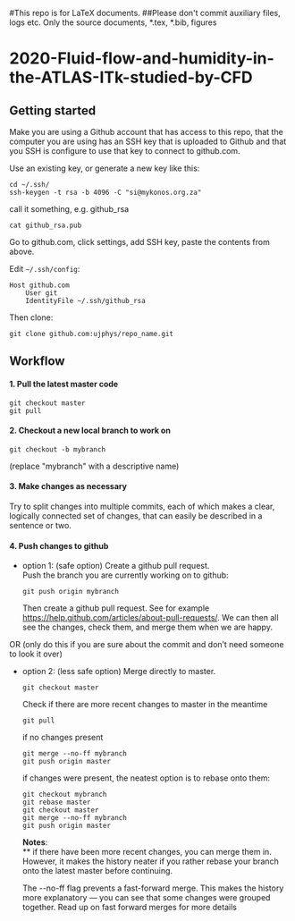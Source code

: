 #This repo is for LaTeX documents.
##Please don't commit auxiliary files, logs etc. Only the source documents, *.tex, *.bib, figures

# 2020-Fluid-flow-and-humidity-in-the-ATLAS-ITk-studied-by-CFD

## Getting started

Make you are using a Github account that has access to this repo, that the computer you are using has an SSH key that is uploaded to Github and that you SSH is configure to use that key to connect to github.com.

Use an existing key, or generate a new key like this:

    cd ~/.ssh/
    ssh-keygen -t rsa -b 4096 -C "si@mykonos.org.za"

call it something, e.g. github_rsa

    cat github_rsa.pub

Go to github.com, click settings, add SSH key, paste the contents from above.

Edit `~/.ssh/config`:

    Host github.com
	    User git
	    IdentityFile ~/.ssh/github_rsa

Then clone:

    git clone github.com:ujphys/repo_name.git


## Workflow
#### 1. Pull the latest master code
    git checkout master  
    git pull

#### 2. Checkout a new local branch to work on  
    git checkout -b mybranch
(replace "mybranch" with a descriptive name)

#### 3. Make changes as necessary
Try to split changes into multiple commits, each of which makes a clear, logically connected set of changes, that can easily be described in a sentence or two.

#### 4. Push changes to github
- option 1: (safe option) Create a github pull request.  
  Push the branch you are currently working on to github:

      git push origin mybranch

  Then create a github pull request. See for example https://help.github.com/articles/about-pull-requests/. We can then all see the changes, check them, and merge them when we are happy.

OR (only do this if you are sure about the commit and don’t need someone to look it over)

- option 2: (less safe option) Merge directly to master.

      git checkout master  

  Check if there are more recent changes to master in the meantime

      git pull

  if no changes present

      git merge --no-ff mybranch  
      git push origin master

  if changes were present, the neatest option is to rebase onto them:

      git checkout mybranch
      git rebase master
      git checkout master
      git merge --no-ff mybranch
      git push origin master

  **Notes**:  
  ** if there have been more recent changes, you can merge them in. However, it makes the history neater if you rather rebase your branch onto the latest master before continuing.

  The --no-ff flag prevents a fast-forward merge. This makes the history more explanatory — you can see that some changes were grouped together. Read up on fast forward merges for more details

